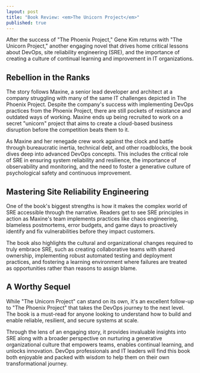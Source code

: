 ```yaml
---
layout: post
title: "Book Review: <em>The Unicorn Project</em>"
published: true
---
```


After the success of "The Phoenix Project," Gene Kim returns with "The Unicorn Project," another engaging novel that drives home critical lessons about DevOps, site reliability engineering (SRE), and the importance of creating a culture of continual learning and improvement in IT organizations.

## Rebellion in the Ranks

The story follows Maxine, a senior lead developer and architect at a company struggling with many of the same IT challenges depicted in The Phoenix Project. Despite the company's success with implementing DevOps practices from the Phoenix Project, there are still pockets of resistance and outdated ways of working. Maxine ends up being recruited to work on a secret "unicorn" project that aims to create a cloud-based business disruption before the competition beats them to it.

As Maxine and her renegade crew work against the clock and battle through bureaucratic inertia, technical debt, and other roadblocks, the book dives deep into advanced DevOps concepts. This includes the critical role of SRE in ensuring system reliability and resilience, the importance of observability and monitoring, and the need to foster a generative culture of psychological safety and continuous improvement.

## Mastering Site Reliability Engineering

One of the book's biggest strengths is how it makes the complex world of SRE accessible through the narrative. Readers get to see SRE principles in action as Maxine's team implements practices like chaos engineering, blameless postmortems, error budgets, and game days to proactively identify and fix vulnerabilities before they impact customers.

The book also highlights the cultural and organizational changes required to truly embrace SRE, such as creating collaborative teams with shared ownership, implementing robust automated testing and deployment practices, and fostering a learning environment where failures are treated as opportunities rather than reasons to assign blame.

## A Worthy Sequel

While "The Unicorn Project" can stand on its own, it's an excellent follow-up to "The Phoenix Project" that takes the DevOps journey to the next level. The book is a must-read for anyone looking to understand how to build and enable reliable, resilient, and secure systems at scale.

Through the lens of an engaging story, it provides invaluable insights into SRE along with a broader perspective on nurturing a generative organizational culture that empowers teams, enables continual learning, and unlocks innovation. DevOps professionals and IT leaders will find this book both enjoyable and packed with wisdom to help them on their own transformational journey.
